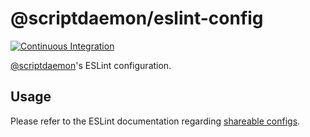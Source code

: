 # @scriptdaemon/eslint-config

[![Continuous Integration][ci-img]][ci-url]

[@scriptdaemon][github-url]'s ESLint configuration.

## Usage

Please refer to the ESLint documentation regarding
[shareable configs][eslint-url].

[github-url]: https://github.com/scriptdaemon
[eslint-url]: https://eslint.org/docs/developer-guide/shareable-configs
[ci-img]: https://travis-ci.org/scriptdaemon/eslint-config.svg
[ci-url]: https://travis-ci.org/scriptdaemon/eslint-config
